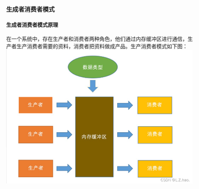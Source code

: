 ### 生成者消费者模式

#### 生成者消费者模式原理

在一个系统中，存在生产者和消费者两种角色，他们通过内存缓冲区进行通信，生产者生产消费者需要的资料，消费者把资料做成产品。生产消费者模式如下图：![消费者模式图](./images\消费者模式图.png)